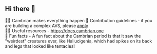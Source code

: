 ## Hi there 👋

🙋‍♀️ Cambrian makes everything happen
🌈 Contribution guidelines - if you are building a complex AVS, please [apply](https://bit.ly/cambrian-early-access)<br />
👩‍💻 Useful resources - https://docs.cambrian.one<br />
🍿 Fun facts - A fun fact about the Cambrian period is that it saw the "weirdest" creatures ever, like Hallucigenia, which had spikes on its back and legs that looked like tentacles!

<!--

**Here are some ideas to get you started:**

🙋‍♀️ A short introduction - what is your organization all about?
🌈 Contribution guidelines - how can the community get involved?
👩‍💻 Useful resources - where can the community find your docs? Is there anything else the community should know?
🍿 Fun facts - what does your team eat for breakfast?
🧙 Remember, you can do mighty things with the power of [Markdown](https://docs.github.com/github/writing-on-github/getting-started-with-writing-and-formatting-on-github/basic-writing-and-formatting-syntax)
-->
